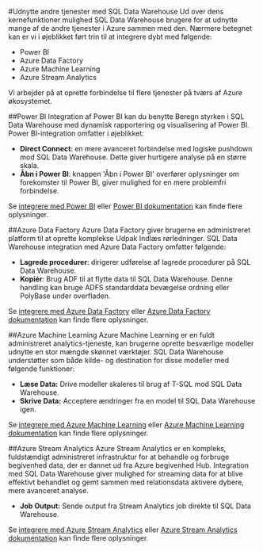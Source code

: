 <properties
   pageTitle="Oprette løsninger, der er integreret med SQL Data Warehouse | Microsoft Azure"
   description="Værktøjer og partnere med løsninger, der integreres med SQL Data Warehouse. "
   services="sql-data-warehouse"
   documentationCenter="NA"
   authors="lodipalm"
   manager="barbkess"
   editor=""/>

<tags
   ms.service="sql-data-warehouse"
   ms.devlang="NA"
   ms.topic="article"
   ms.tgt_pltfrm="NA"
   ms.workload="data-services"
   ms.date="05/31/2016"
   ms.author="lodipalm;barbkess;sonyama"/>

#<a name="leverage-other-services-with-sql-data-warehouse"></a>Udnytte andre tjenester med SQL Data Warehouse
Ud over dens kernefunktioner mulighed SQL Data Warehouse brugere for at udnytte mange af de andre tjenester i Azure sammen med den.  Nærmere betegnet kan er vi i øjeblikket ført trin til at integrere dybt med følgende:

+ Power BI
+ Azure Data Factory
+ Azure Machine Learning
+ Azure Stream Analytics

Vi arbejder på at oprette forbindelse til flere tjenester på tværs af Azure økosystemet.

##<a name="power-bi"></a>Power BI
Integration af Power BI kan du benytte Beregn styrken i SQL Data Warehouse med dynamisk rapportering og visualisering af Power BI. Power BI-integration omfatter i øjeblikket:

+ **Direct Connect**: en mere avanceret forbindelse med logiske pushdown mod SQL Data Warehouse.  Dette giver hurtigere analyse på en større skala.
+ **Åbn i Power BI**: knappen 'Åbn i Power BI' overfører oplysninger om forekomster til Power BI, giver mulighed for en mere problemfri forbindelse.

Se [integrere med Power BI](./sql-data-warehouse-integrate-power-bi.md) eller [Power BI dokumentation](http://blogs.msdn.com/b/powerbi/archive/2015/06/24/exploring-azure-sql-data-warehouse-with-power-bi.aspx) kan finde flere oplysninger.

##<a name="azure-data-factory"></a>Azure Data Factory
Azure Data Factory giver brugerne en administreret platform til at oprette komplekse Udpak Indlæs rørledninger.  SQL Data Warehouse integration med Azure Data Factory omfatter følgende:

+ **Lagrede procedurer**: dirigerer udførelse af lagrede procedurer på SQL Data Warehouse.
+ **Kopiér**: Brug ADF til at flytte data til SQL Data Warehouse.  Denne handling kan bruge ADFS standarddata bevægelse ordning eller PolyBase under overfladen. 

Se [integrere med Azure Data Factory](./sql-data-warehouse-integrate-azure-data-factory.md) eller [Azure Data Factory dokumentation](https://azure.microsoft.com/documentation/services/data-factory/) kan finde flere oplysninger.

##<a name="azure-machine-learning"></a>Azure Machine Learning
Azure Machine Learning er en fuldt administreret analytics-tjeneste, kan brugerne oprette besværlige modeller udnytte en stor mængde skønnet værktøjer.  SQL Data Warehouse understøtter som både kilde- og destination for disse modeller med følgende funktioner:

+ **Læse Data:** Drive modeller skaleres til brug af T-SQL mod SQL Data Warehouse.
+ **Skrive Data:** Acceptere ændringer fra en model til SQL Data Warehouse igen.

Se [integrere med Azure Machine Learning](./sql-data-warehouse-integrate-azure-machine-learning.md) eller [Azure Machine Learning dokumentation](https://azure.microsoft.com/services/machine-learning/) kan finde flere oplysninger.

##<a name="azure-stream-analytics"></a>Azure Stream Analytics
Azure Stream Analytics er en kompleks, fuldstændigt administreret infrastruktur for at behandle og forbruge begivenhed data, der er dannet ud fra Azure begivenhed Hub.  Integration med SQL Data Warehouse giver mulighed for streaming data for at blive effektivt behandlet og gemt sammen med relationsdata aktivere dybere, mere avanceret analyse.  

+ **Job Output:** Sende output fra Stream Analytics job direkte til SQL Data Warehouse.

Se [integrere med Azure Stream Analytics](./sql-data-warehouse-integrate-azure-stream-analytics.md) eller [Azure Stream Analytics dokumentation](https://azure.microsoft.com/documentation/services/stream-analytics/) kan finde flere oplysninger.

<!--Image references-->

<!--Article references-->
[development overview]: sql-data-warehouse-overview-develop/

[Azure Data Factory]: sql-data-warehouse-integrate-azure-data-factory.md
[Azure Machine Learning]: sql-data-warehouse-integrate-azure-machine-learning.md
[Azure Stream Analytics]: sql-data-warehouse-integrate-azure-stream-analytics.md
[Power BI]: sql-data-warehouse-integrate-power-bi.md
[Partners]: sql-data-warehouse-partner-business-intelligence.md

<!--MSDN references-->

<!--Other Web references-->
